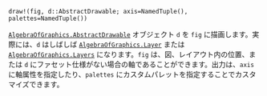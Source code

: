 ```
draw!(fig, d::AbstractDrawable; axis=NamedTuple(), palettes=NamedTuple())
```

[`AlgebraOfGraphics.AbstractDrawable`](@ref) オブジェクト `d` を `fig` に描画します。実際には、`d` はしばしば [`AlgebraOfGraphics.Layer`](@ref) または [`AlgebraOfGraphics.Layers`](@ref) になります。`fig` は、図、レイアウト内の位置、または `d` にファセット仕様がない場合の軸であることができます。出力は、`axis` に軸属性を指定したり、`palettes` にカスタムパレットを指定することでカスタマイズできます。
